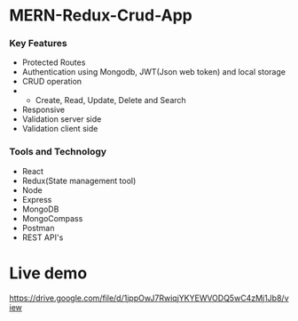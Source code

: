 # MERN-Redux-Crud-App
### Key Features
- Protected Routes
- Authentication using Mongodb, JWT(Json web token) and local storage
- CRUD operation
- * Create, Read, Update, Delete and Search
- Responsive
- Validation server side
- Validation client side
### Tools and Technology
- React
- Redux(State management tool)
- Node
- Express
- MongoDB
- MongoCompass
- Postman
- REST API's




# Live demo
https://drive.google.com/file/d/1jppOwJ7RwiqjYKYEWVODQ5wC4zMj1Jb8/view
